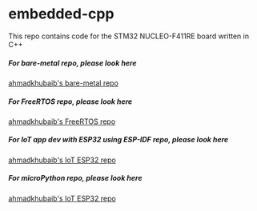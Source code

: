 # embedded-cpp
This repo contains code for the STM32 NUCLEO-F411RE board written in C++


##### For bare-metal repo, please look here

[ahmadkhubaib's bare-metal repo](https://github.com/ahmadkhubaib/bare-metal)

##### For FreeRTOS repo, please look here

[ahmadkhubaib's FreeRTOS repo](https://github.com/ahmadkhubaib/freeRTOS)

##### For IoT app dev with ESP32 using ESP-IDF repo, please look here

[ahmadkhubaib's IoT ESP32 repo](https://github.com/ahmadkhubaib/IoT-ESP32)

##### For microPython repo, please look here

[ahmadkhubaib's IoT ESP32 repo](https://github.com/ahmadkhubaib/micropy)

